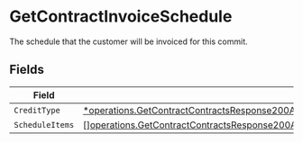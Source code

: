 # GetContractInvoiceSchedule

The schedule that the customer will be invoiced for this commit.


## Fields

| Field                                                                                                                                                                                                                   | Type                                                                                                                                                                                                                    | Required                                                                                                                                                                                                                | Description                                                                                                                                                                                                             |
| ----------------------------------------------------------------------------------------------------------------------------------------------------------------------------------------------------------------------- | ----------------------------------------------------------------------------------------------------------------------------------------------------------------------------------------------------------------------- | ----------------------------------------------------------------------------------------------------------------------------------------------------------------------------------------------------------------------- | ----------------------------------------------------------------------------------------------------------------------------------------------------------------------------------------------------------------------- |
| `CreditType`                                                                                                                                                                                                            | [*operations.GetContractContractsResponse200ApplicationJSONResponseBodyDataCurrentCommitsCreditType](../../models/operations/getcontractcontractsresponse200applicationjsonresponsebodydatacurrentcommitscredittype.md) | :heavy_minus_sign:                                                                                                                                                                                                      | N/A                                                                                                                                                                                                                     |
| `ScheduleItems`                                                                                                                                                                                                         | [][operations.GetContractContractsResponse200ApplicationJSONResponseBodyScheduleItems](../../models/operations/getcontractcontractsresponse200applicationjsonresponsebodyscheduleitems.md)                              | :heavy_minus_sign:                                                                                                                                                                                                      | N/A                                                                                                                                                                                                                     |